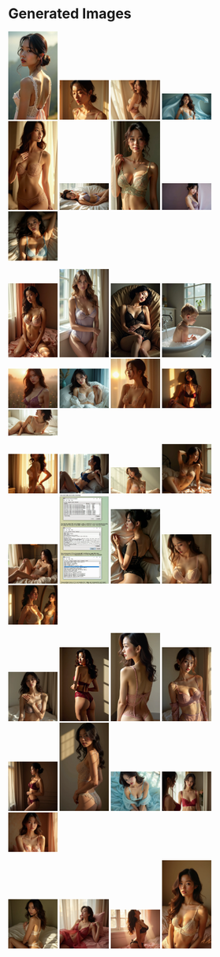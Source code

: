 # Generated Images



<img src="2025_07_18_01.webp" width="100"/> <img src="2025_07_18_02.webp" width="100"/> <img src="2025_07_18_03.webp" width="100"/> <img src="2025_07_18_04.webp" width="100"/> <img src="2025_07_18_05.webp" width="100"/> <img src="2025_07_18_06.webp" width="100"/> <img src="2025_07_18_07.webp" width="100"/> <img src="2025_07_18_08.webp" width="100"/> <img src="2025_07_18_09.webp" width="100"/>

<img src="2025_07_18_10.webp" width="100"/> <img src="2025_07_18_11.webp" width="100"/> <img src="2025_07_18_12.webp" width="100"/> <img src="2025_07_18_13.webp" width="100"/> <img src="2025_07_18_14.webp" width="100"/> <img src="2025_07_18_15.webp" width="100"/> <img src="2025_07_18_16.webp" width="100"/> <img src="2025_07_18_17.webp" width="100"/> <img src="2025_07_18_18.webp" width="100"/>

<img src="2025_07_18_19.webp" width="100"/> <img src="2025_07_18_20.webp" width="100"/> <img src="2025_07_18_21.webp" width="100"/> <img src="2025_07_18_22.webp" width="100"/> <img src="2025_07_18_23.webp" width="100"/> <img src="2025_07_18_24.webp" width="100"/> <img src="2025_07_18_25.webp" width="100"/> <img src="2025_07_18_26.webp" width="100"/> <img src="2025_07_18_27.webp" width="100"/>

<img src="2025_07_18_28.webp" width="100"/> <img src="2025_07_18_29.webp" width="100"/> <img src="2025_07_18_30.webp" width="100"/> <img src="2025_07_18_31.webp" width="100"/> <img src="2025_07_18_32.webp" width="100"/> <img src="2025_07_18_33.webp" width="100"/> <img src="2025_07_18_34.webp" width="100"/> <img src="2025_07_18_35.webp" width="100"/> <img src="2025_07_18_36.webp" width="100"/>

<img src="2025_07_18_37.webp" width="100"/> <img src="2025_07_18_38.webp" width="100"/> <img src="2025_07_18_39.webp" width="100"/> <img src="2025_07_18_40.webp" width="100"/>